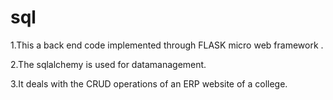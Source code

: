 # sql
1.This a back end code implemented through FLASK micro web framework .

2.The sqlalchemy is used for datamanagement. 

3.It deals with the CRUD operations of an ERP website of a college. 
